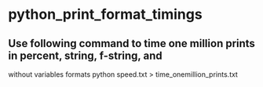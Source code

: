 # python_print_format_timings

## Use following command to time one million prints in percent, string, f-string, and
without variables formats
python speed.txt > time_onemillion_prints.txt

